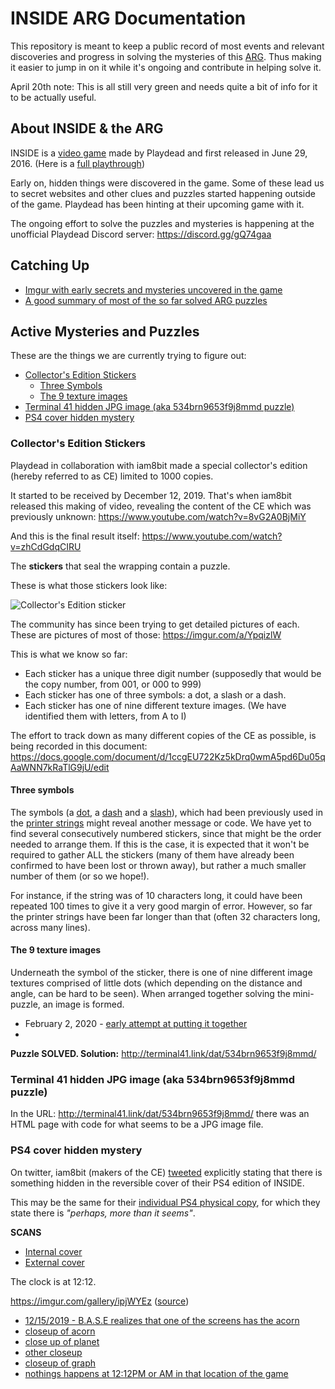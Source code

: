 # INSIDE ARG Documentation

This repository is meant to keep a public record of most events and relevant discoveries and progress in solving the mysteries of this [ARG](https://en.wikipedia.org/wiki/Alternate_reality_game). Thus making it easier to jump in on it while it's ongoing and contribute in helping solve it.

April 20th note: This is all still very green and needs quite a bit of info for it to be actually useful.

## About INSIDE & the ARG

INSIDE is a [video game](https://playdead.com/games/inside) made by Playdead and first released in June 29, 2016. (Here is a [full playthrough](https://www.youtube.com/watch?v=gH4MkqbKieU))

Early on, hidden things were discovered in the game. Some of these lead us to secret websites and other clues and puzzles started happening outside of the game.
Playdead has been hinting at their upcoming game with it.

The ongoing effort to solve the puzzles and mysteries is happening at the unofficial Playdead Discord server: https://discord.gg/gQ74gaa

## Catching Up

- [Imgur with early secrets and mysteries uncovered in the game](http://imgur.com/a/TnMsM)
- [A good summary of most of the so far solved ARG puzzles](https://wiki.gamedetectives.net/index.php?title=Inside_ARG)

## Active Mysteries and Puzzles

These are the things we are currently trying to figure out:

- [Collector's Edition Stickers](#collectors-edition-stickers)
    - [Three Symbols](#three-symbols)
    - [The 9 texture images](#the-9-texture-images)
- [Terminal 41 hidden JPG image (aka 534brn9653f9j8mmd puzzle)](#terminal-41-hidden-jpg-image-aka-534brn9653f9j8mmd-puzzle)
- [PS4 cover hidden mystery](#ps4-cover-hidden-mystery)

### Collector's Edition Stickers

Playdead in collaboration with iam8bit made a special collector's edition (hereby referred to as CE) limited to 1000 copies.

It started to be received by December 12, 2019. That's when iam8bit released this making of video, revealing the content of the CE which was previously unknown: https://www.youtube.com/watch?v=8vG2A0BjMiY

And this is the final result itself: https://www.youtube.com/watch?v=zhCdGdqCIRU

The **stickers** that seal the wrapping contain a puzzle.

These is what those stickers look like: 

![Collector's Edition sticker](https://i.imgur.com/1mLxx7Z.png)

The community has since been trying to get detailed pictures of each. These are pictures of most of those: https://imgur.com/a/YpqizlW

This is what we know so far:

- Each sticker has a unique three digit number (supposedly that would be the copy number, from 001, or 000 to 999)
- Each sticker has one of three symbols: a dot, a slash or a dash.
- Each sticker has one of nine different texture images. (We have identified them with letters, from A to I)

The effort to track down as many different copies of the CE as possible, is being recorded in this document: https://docs.google.com/document/d/1ccgEU722Kz5kDrq0wmA5pd6Du05qAaWNN7kRaTlG9jU/edit

#### Three symbols

The symbols (a [dot](https://i.imgur.com/RvKX4CI.jpg), a [dash](https://i.imgur.com/LaZ3Fg4.jpg) and a [slash](https://i.imgur.com/v290XRN.jpg)), which had been previously used in the [printer strings](https://wiki.gamedetectives.net/index.php?title=Inside_ARG#Printer_Strings) might reveal another message or code. We have yet to find several consecutively numbered stickers, since that might be the order needed to arrange them. If this is the case, it is expected that it won't be required to gather ALL the stickers (many of them have already been confirmed to have been lost or thrown away), but rather a much smaller number of them (or so we hope!).

For instance, if the string was of 10 characters long, it could have been repeated 100 times to give it a very good margin of error. However, so far the printer strings have been far longer than that (often 32 characters long, across many lines).

#### The 9 texture images

Underneath the symbol of the sticker, there is one of nine different image textures comprised of little dots (which depending on the distance and angle, can be hard to be seen). When arranged together solving the mini-puzzle, an image is formed.

- February 2, 2020 - [early attempt at putting it together](https://cdn.discordapp.com/attachments/461275582970462209/673008473277202451/Screen_Shot_2020-01-31_at_10.35.13_PM.png)
- 

**Puzzle SOLVED. Solution:** http://terminal41.link/dat/534brn9653f9j8mmd/

### Terminal 41 hidden JPG image (aka 534brn9653f9j8mmd puzzle)

In the URL: http://terminal41.link/dat/534brn9653f9j8mmd/ there was an HTML page with code for what seems to be a JPG image file.

### PS4 cover hidden mystery

On twitter, iam8bit (makers of the CE) [tweeted](https://twitter.com/iam8bit/status/1203007268930764800) explicitly stating that there is something hidden in the reversible cover of their PS4 edition of INSIDE.

This may be the same for their [individual PS4 physical copy](https://www.iam8bit.com/products/inside-ps4-physical-game), for which they state there is *"perhaps, more than it seems"*.

**SCANS**

- [Internal cover](https://cdn.discordapp.com/attachments/461275582970462209/700782524535799848/INSIDE_A.JPG)
- [External cover](https://cdn.discordapp.com/attachments/461275582970462209/700782556471230514/INSIDE_B.JPG)

The clock is at 12:12.

https://imgur.com/gallery/ipjWYEz ([source](https://discordapp.com/channels/460626942190813184/461275526716194818/655530752208797699))

- [12/15/2019 - B.A.S.E realizes that one of the screens has the acorn](https://discordapp.com/channels/460626942190813184/461275526716194818/655831327865831468)
- [closeup of acorn](https://discordapp.com/channels/460626942190813184/461275526716194818/655832962457403432)
- [close up of planet](https://discordapp.com/channels/460626942190813184/461275526716194818/655835308520112169)
- [other closeup](https://discordapp.com/channels/460626942190813184/461275526716194818/655835421384900631)
- [closeup of graph](https://discordapp.com/channels/460626942190813184/461275526716194818/655835774595497984)
- [nothings happens at 12:12PM or AM in that location of the game](https://discordapp.com/channels/460626942190813184/461275526716194818/655854897463558154)
